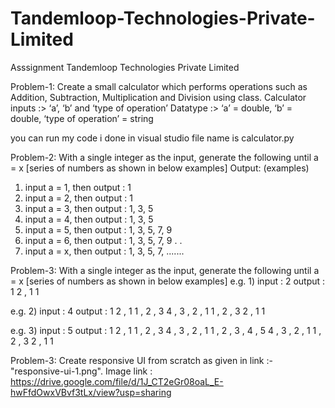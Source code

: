 # Tandemloop-Technologies-Private-Limited
Asssignment
Tandemloop Technologies Private Limited

Problem-1: Create a small calculator which performs operations such as Addition, Subtraction, Multiplication and Division using class.
Calculator inputs :> ‘a’, ‘b’ and ‘type of operation’
Datatype :> ‘a’ = double, ‘b’ = double, ‘type of operation’ = string

you can run  my code i done in visual studio 
file name is calculator.py


Problem-2: With a single integer as the input, generate the following until a = x [series of numbers as shown in below examples]
Output: (examples)
1) input a = 1, then output : 1
2) input a = 2, then output : 1
3) input a = 3, then output : 1, 3, 5
4) input a = 4, then output : 1, 3, 5
5) input a = 5, then output : 1, 3, 5, 7, 9
6) input a = 6, then output : 1, 3, 5, 7, 9
.
.
7) input a = x, then output : 1, 3, 5, 7, .......


Problem-3: With a single integer as the input, generate the following until a = x [series of numbers as shown in below examples]
e.g. 1)
input : 2
output : 1
2 , 1
1

e.g. 2)
input : 4
output : 1
2 , 1
1 , 2 , 3
4 , 3 , 2 , 1
1 , 2 , 3
2 , 1
1

e.g. 3)
input : 5
output : 1
2 , 1
1 , 2 , 3
4 , 3 , 2 , 1
1 , 2 , 3 , 4 , 5
4 , 3 , 2 , 1
1 , 2 , 3
2 , 1
1


Problem-3: Create responsive UI from scratch as given in link :- "responsive-ui-1.png".
Image link : https://drive.google.com/file/d/1J_CT2eGr08oaL_E-hwFfdOwxVBvf3tLx/view?usp=sharing
